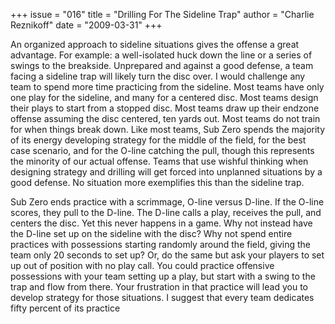 +++
issue = "016"
title = "Drilling For The Sideline Trap"
author = "Charlie Reznikoff"
date = "2009-03-31"
+++

An organized approach to sideline situations gives the offense a great
advantage. For example: a well-isolated huck down the line or a series of
swings to the breakside. Unprepared and against a good defense, a team facing
a sideline trap will likely turn the disc over. I would challenge any team to
spend more time practicing from the sideline. Most teams have only one play
for the sideline, and many for a centered disc. Most teams design their plays
to start from a stopped disc. Most teams draw up their endzone offense
assuming the disc centered, ten yards out. Most teams do not train for when
things break down. Like most teams, Sub Zero spends the majority of its energy
developing strategy for the middle of the field, for the best case scenario,
and for the O-line catching the pull, though this represents the minority of
our actual offense. Teams that use wishful thinking when designing strategy
and drilling will get forced into unplanned situations by a good defense. No
situation more exemplifies this than the sideline trap.  
  
Sub Zero ends practice with a scrimmage, O-line versus D-line. If the O-line
scores, they pull to the D-line. The D-line calls a play, receives the pull,
and centers the disc. Yet this never happens in a game. Why not instead have
the D-line set up on the sideline with the disc? Why not spend entire
practices with possessions starting randomly around the field, giving the team
only 20 seconds to set up? Or, do the same but ask your players to set up out
of position with no play call. You could practice offensive possessions with
your team setting up a play, but start with a swing to the trap and flow from
there. Your frustration in that practice will lead you to develop strategy for
those situations. I suggest that every team dedicates fifty percent of its
practice
